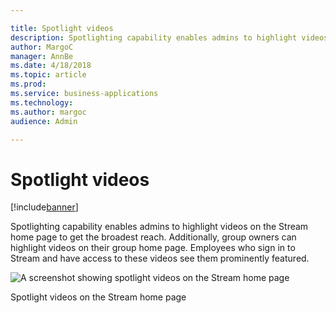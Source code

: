```yaml
---

title: Spotlight videos
description: Spotlighting capability enables admins to highlight videos on the Stream home page to get the broadest reach.
author: MargoC
manager: AnnBe
ms.date: 4/18/2018
ms.topic: article
ms.prod: 
ms.service: business-applications
ms.technology: 
ms.author: margoc
audience: Admin

---
```

#  Spotlight videos




[!include[banner](../../../includes/banner.md)]

Spotlighting capability enables admins to highlight videos on the Stream home
page to get the broadest reach. Additionally, group owners can highlight videos
on their group home page. Employees who sign in to Stream and have access to
these videos see them prominently featured.

![A screenshot showing spotlight videos on the Stream home page](media/spotlight-videos-1.emf "A screenshot showing spotlight videos on the Stream home page")
<!-- Picture 1 -->


Spotlight videos on the Stream home page
